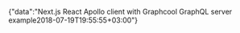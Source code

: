 {"data":"Next.js React Apollo client with Graphcool GraphQL server example2018-07-19T19:55:55+03:00"}
